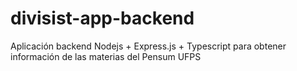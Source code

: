 # divisist-app-backend
 Aplicación backend Nodejs + Express.js + Typescript para obtener información de las materias del Pensum UFPS

